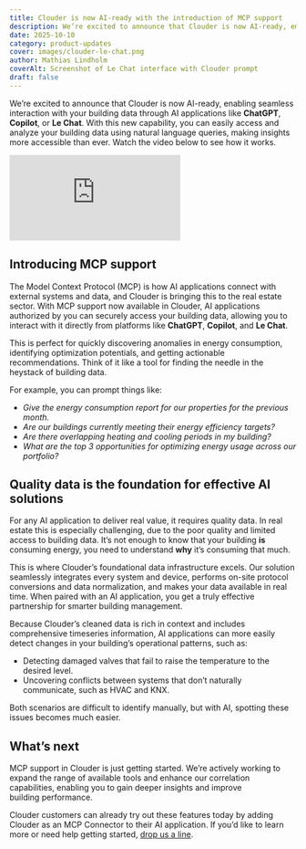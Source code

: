 ```yaml
---
title: Clouder is now AI-ready with the introduction of MCP support
description: We’re excited to announce that Clouder is now AI-ready, empowering you to interact with your building data through AI applications like ChatGPT, Copilot, and Le Chat. With natural language queries, you can effortlessly access and analyze your building data, uncover anomalies in energy consumption, identify opportunities for optimization, and receive actionable recommendations.
date: 2025-10-10
category: product-updates
cover: images/clouder-le-chat.png
author: Mathias Lindholm
coverAlt: Screenshot of Le Chat interface with Clouder prompt 
draft: false
---
```

We’re excited to announce that Clouder is now AI-ready, enabling seamless interaction with your building data through AI applications like **ChatGPT**, **Copilot**, or **Le Chat**. With this new capability, you can easily access and analyze your building data using natural language queries, making insights more accessible than ever. Watch the video below to see how it works.

<iframe src="https://www.youtube.com/embed/PlZOHk0nwpM?rel=0&playsinline=1" title="YouTube video player" frameborder="0" allow="accelerometer; autoplay; clipboard-write; encrypted-media; gyroscope; picture-in-picture; web-share" referrerpolicy="strict-origin-when-cross-origin" allowfullscreen></iframe>

## Introducing MCP support

The Model Context Protocol (MCP) is how AI applications connect with external systems and data, and Clouder is bringing this to the real estate sector. With MCP support now available in Clouder, AI applications authorized by you can securely access your building data, allowing you to interact with it directly from platforms like **ChatGPT**, **Copilot**, and **Le Chat**.

This is perfect for quickly discovering anomalies in energy consumption, identifying optimization potentials, and getting actionable recommendations. Think of it like a tool for finding the needle in the heystack of building&nbsp;data.

For example, you can prompt things like:

- _Give the energy consumption report for our properties for the previous month._
- _Are our buildings currently meeting their energy efficiency targets?_
- _Are there overlapping heating and cooling periods in my building?_
- _What are the top 3 opportunities for optimizing energy usage across our portfolio?_

## Quality data is the foundation for effective AI solutions

For any AI application to deliver real value, it requires quality data. In real estate this is especially challenging, due to the poor quality and limited access to building data. It’s not enough to know that your building **is** consuming energy, you need to understand **why** it’s consuming that much.

This is where Clouder’s foundational data infrastructure excels. Our solution seamlessly integrates every system and device, performs on-site protocol conversions and data normalization, and makes your data available in real time. When paired with an AI application, you get a truly effective partnership for smarter building management.

Because Clouder’s cleaned data is rich in context and includes comprehensive timeseries information, AI applications can more easily detect changes in your building’s operational patterns, such as:

- Detecting damaged valves that fail to raise the temperature to the desired level.
- Uncovering conflicts between systems that don’t naturally communicate, such as HVAC and KNX.

Both scenarios are difficult to identify manually, but with AI, spotting these issues becomes much easier.

## What’s next 

MCP support in Clouder is just getting started. We’re actively working to expand the range of available tools and enhance our correlation capabilities, enabling you to gain deeper insights and improve building&nbsp;performance.

Clouder customers can already try out these features today by adding Clouder as an MCP Connector to their AI application. If you’d like to learn more or need help getting started, [drop us a line](/contact).
